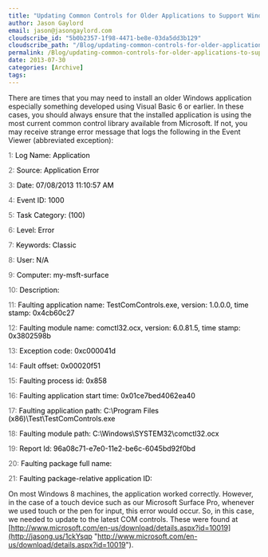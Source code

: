 ```yaml
---
title: "Updating Common Controls for Older Applications to Support Windows 8"
author: Jason Gaylord
email: jason@jasongaylord.com
cloudscribe_id: "5b0b2357-1f98-4471-be8e-03da5dd3b129"
cloudscribe_path: "/Blog/updating-common-controls-for-older-applications-to-support-windows-8"
permalink: /Blog/updating-common-controls-for-older-applications-to-support-windows-8
date: 2013-07-30
categories: [Archive]
tags: 
---
```


There are times that you may need to install an older Windows application especially something developed using Visual Basic 6 or earlier. In these cases, you should always ensure that the installed application is using the most current common control library available from Microsoft. If not, you may receive strange error message that logs the following in the Event Viewer (abbreviated exception):

<div id="codeSnippetWrapper">
<div id="codeSnippet" style="padding: 0px; width: 100%; text-align: left; color: black; line-height: 12pt; overflow: visible; font-family: " courier="" new",="" courier,="" monospace;="" font-size:="" 8pt;="" direction:="" ltr;="" background-color:="" rgb(244,="" 244,="" 244);"="">


<span id="lnum1" style="color: rgb(96, 96, 96);">   1:</span> Log Name: Application

<span id="lnum2" style="color: rgb(96, 96, 96);">   2:</span> Source: Application Error

<span id="lnum3" style="color: rgb(96, 96, 96);">   3:</span> Date: 07/08/2013 11:10:57 AM

<span id="lnum4" style="color: rgb(96, 96, 96);">   4:</span> Event ID: 1000

<span id="lnum5" style="color: rgb(96, 96, 96);">   5:</span> Task Category: (100)

<span id="lnum6" style="color: rgb(96, 96, 96);">   6:</span> Level: Error

<span id="lnum7" style="color: rgb(96, 96, 96);">   7:</span> Keywords: Classic

<span id="lnum8" style="color: rgb(96, 96, 96);">   8:</span> User: N/A

<span id="lnum9" style="color: rgb(96, 96, 96);">   9:</span> Computer: my-msft-surface

<span id="lnum10" style="color: rgb(96, 96, 96);">  10:</span> Description:

<span id="lnum11" style="color: rgb(96, 96, 96);">  11:</span> Faulting application name: TestComControls.exe, version: 1.0.0.0, time stamp: 0x4cb60c27

<span id="lnum12" style="color: rgb(96, 96, 96);">  12:</span> Faulting module name: comctl32.ocx, version: 6.0.81.5, time stamp: 0x3802598b

<span id="lnum13" style="color: rgb(96, 96, 96);">  13:</span> Exception code: 0xc000041d

<span id="lnum14" style="color: rgb(96, 96, 96);">  14:</span> Fault offset: 0x00020f51

<span id="lnum15" style="color: rgb(96, 96, 96);">  15:</span> Faulting process id: 0x858

<span id="lnum16" style="color: rgb(96, 96, 96);">  16:</span> Faulting application start time: 0x01ce7bed4062ea40

<span id="lnum17" style="color: rgb(96, 96, 96);">  17:</span> Faulting application path: C:\Program Files (x86)\Test\TestComControls.exe

<span id="lnum18" style="color: rgb(96, 96, 96);">  18:</span> Faulting module path: C:\Windows\SYSTEM32\comctl32.ocx

<span id="lnum19" style="color: rgb(96, 96, 96);">  19:</span> Report Id: 96a08c71-e7e0-11e2-be6c-6045bd92f0bd

<span id="lnum20" style="color: rgb(96, 96, 96);">  20:</span> Faulting package full name:

<span id="lnum21" style="color: rgb(96, 96, 96);">  21:</span> Faulting package-relative application ID:

</div>
</div>


On most Windows 8 machines, the application worked correctly. However, in the case of a touch device such as our Microsoft Surface Pro, whenever we used touch or the pen for input, this error would occur. So, in this case, we needed to update to the latest COM controls. These were found at [http://www.microsoft.com/en-us/download/details.aspx?id=10019](http://jasong.us/1ckYsqp "http://www.microsoft.com/en-us/download/details.aspx?id=10019").
